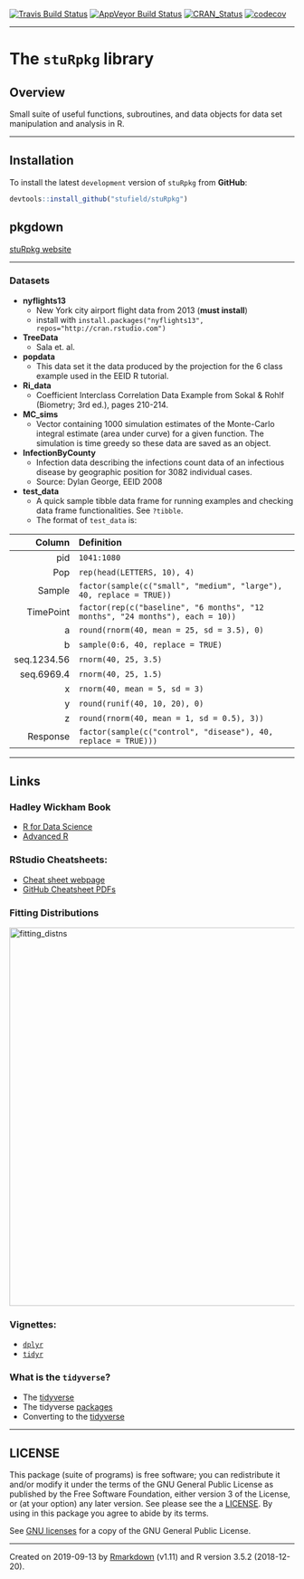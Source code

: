 
<!-- README.md is generated from README.Rmd. Please edit that file -->

[![Travis Build
Status](https://travis-ci.org/stufield/stuRpkg.svg?branch=master)](https://travis-ci.org/stufield/stuRpkg)
[![AppVeyor Build
Status](https://ci.appveyor.com/api/projects/status/github/stufield/stuRpkg?branch=master&svg=true)](https://ci.appveyor.com/project/stufield/stuRpkg)
[![CRAN\_Status](http://www.r-pkg.org/badges/version/stuRpkg)](https://cran.r-project.org/package=stuRpkg)
[![codecov](https://codecov.io/gh/stufield/stuRpkg/branch/master/graph/badge.svg)](https://codecov.io/gh/stufield/stuRpkg)

-----

# The `stuRpkg` library

## Overview

Small suite of useful functions, subroutines, and data objects for data
set manipulation and analysis in R.

-----

## Installation

To install the latest `development` version of `stuRpkg` from
**GitHub**:

``` r
devtools::install_github("stufield/stuRpkg")
```

## pkgdown

[stuRpkg website](docs/dev/index.html)


---------



### Datasets

  - **nyflights13**
      - New York city airport flight data from 2013 (**must install**)
      - install with `install.packages("nyflights13",
        repos="http://cran.rstudio.com")`
  - **TreeData**
      - Sala et. al.
  - **popdata**
      - This data set it the data produced by the projection for the 6
        class example used in the EEID R tutorial.
  - **Ri\_data**
      - Coefficient Interclass Correlation Data Example from Sokal &
        Rohlf (Biometry; 3rd ed.), pages 210-214.
  - **MC\_sims**
      - Vector containing 1000 simulation estimates of the Monte-Carlo
        integral estimate (area under curve) for a given function. The
        simulation is time greedy so these data are saved as an object.
  - **InfectionByCounty**
      - Infection data describing the infections count data of an
        infectious disease by geographic position for 3082 individual
        cases.
      - Source: Dylan George, EEID 2008
  - **test\_data**
      - A quick sample tibble data frame for running examples and
        checking data frame functionalities. See `?tibble`.
      - The format of `test_data`
is:

|      Column | Definition                                                                    |
| ----------: | :---------------------------------------------------------------------------- |
|         pid | `1041:1080`                                                                   |
|         Pop | `rep(head(LETTERS, 10), 4)`                                                   |
|      Sample | `factor(sample(c("small", "medium", "large"), 40, replace = TRUE))`           |
|   TimePoint | `factor(rep(c("baseline", "6 months", "12 months", "24 months"), each = 10))` |
|           a | `round(rnorm(40, mean = 25, sd = 3.5), 0)`                                    |
|           b | `sample(0:6, 40, replace = TRUE)`                                             |
| seq.1234.56 | `rnorm(40, 25, 3.5)`                                                          |
|  seq.6969.4 | `rnorm(40, 25, 1.5)`                                                          |
|           x | `rnorm(40, mean = 5, sd = 3)`                                                 |
|           y | `round(runif(40, 10, 20), 0)`                                                 |
|           z | `round(rnorm(40, mean = 1, sd = 0.5), 3))`                                    |
|    Response | `factor(sample(c("control", "disease"), 40, replace = TRUE)))`                |

-----

## Links

### Hadley Wickham Book

- [R for Data Science](http://r4ds.had.co.nz/)
- [Advanced R](https://adv-r.hadley.nz)

### RStudio Cheatsheets:

  - [Cheat sheet
    webpage](https://www.rstudio.com/resources/cheatsheets/)
  - [GitHub Cheatsheet
PDFs](https://github.com/rstudio/cheatsheets)

### Fitting Distributions

<img width="669" alt="fitting_distns" src="https://user-images.githubusercontent.com/25203086/39655576-b7d5595a-4fb7-11e8-9f1a-01714d304afd.png">

### Vignettes:

  - [`dplyr`](https://cran.r-project.org/web/packages/dplyr/vignettes/dplyr.html)
  - [`tidyr`](http://cran.r-project.org/web/packages/tidyr/vignettes/tidy-data.html)

### What is the `tidyverse`?

  - The [tidyverse](https://www.tidyverse.org/)
  - The tidyverse [packages](https://www.tidyverse.org/packages/)
  - Converting to the
    [tidyverse](http://www.significantdigits.org/2017/10/switching-from-base-r-to-tidyverse/)

-----

## LICENSE

This package (suite of programs) is free software; you can redistribute
it and/or modify it under the terms of the GNU General Public License as
published by the Free Software Foundation, either version 3 of the
License, or (at your option) any later version. See please see the a
[LICENSE](LICENSE). By using in this package you agree to abide by its
terms.

See [GNU licenses](http://www.gnu.org/licenses/) for a copy of the GNU
General Public License.

-----

Created on 2019-09-13 by
[Rmarkdown](https://github.com/rstudio/rmarkdown) (v1.11) and R version
3.5.2 (2018-12-20).
